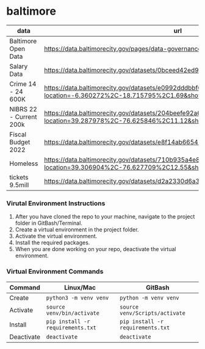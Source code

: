 # baltimore


| data | url |
| --- | --- |
| Baltimore Open Data | https://data.baltimorecity.gov/pages/data-governance |
| Salary Data | https://data.baltimorecity.gov/datasets/0bceed42ed994e65bec410bdf9c383c8_0/explore |
| Crime 14 - 24 600K| https://data.baltimorecity.gov/datasets/e0992dddbbf64231976d5d57763ec4f5_0/explore?location=-6.360272%2C-18.715795%2C1.69&showTable=true |
| NIBRS 22 - Current 200k | https://data.baltimorecity.gov/datasets/204beefe92a645d79fdf0969957bbdf8_0/explore?location=39.287978%2C-76.625846%2C11.12&showTable=true |
| Fiscal Budget 2022 | https://data.baltimorecity.gov/datasets/e8f14ab665424a878dd32ddc150e9d75_0/explore | 
| Homeless | https://data.baltimorecity.gov/datasets/710b935a4e864284ad5da9019fe5fca2_0/explore?location=39.306904%2C-76.627709%2C12.55&showTable=true| 
| tickets 9.5mill | https://data.baltimorecity.gov/datasets/d2a2330d6a374ad39a24a0d7f7b58f19_0/explore | 


###  Virutal Environment Instructions

1. After you have cloned the repo to your machine, navigate to the project 
folder in GitBash/Terminal.
1. Create a virtual environment in the project folder. 
1. Activate the virtual environment.
1. Install the required packages. 
1. When you are done working on your repo, deactivate the virtual environment.

### Virtual Environment Commands
| Command | Linux/Mac | GitBash |
| ------- | --------- | ------- |
| Create | `python3 -m venv venv` | `python -m venv venv` |
| Activate | `source venv/bin/activate` | `source venv/Scripts/activate` |
| Install | `pip install -r requirements.txt` | `pip install -r requirements.txt` |
| Deactivate | `deactivate` | `deactivate` |


